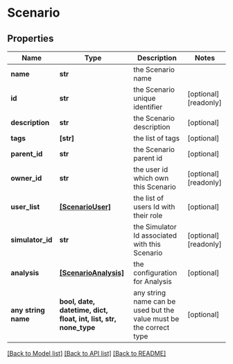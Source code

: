 # Scenario


## Properties
Name | Type | Description | Notes
------------ | ------------- | ------------- | -------------
**name** | **str** | the Scenario name | 
**id** | **str** | the Scenario unique identifier | [optional] [readonly] 
**description** | **str** | the Scenario description | [optional] 
**tags** | **[str]** | the list of tags | [optional] 
**parent_id** | **str** | the Scenario parent id | [optional] 
**owner_id** | **str** | the user id which own this Scenario | [optional] [readonly] 
**user_list** | [**[ScenarioUser]**](ScenarioUser.md) | the list of users Id with their role | [optional] 
**simulator_id** | **str** | the Simulator Id associated with this Scenario | [optional] [readonly] 
**analysis** | [**[ScenarioAnalysis]**](ScenarioAnalysis.md) | the configuration for Analysis | [optional] 
**any string name** | **bool, date, datetime, dict, float, int, list, str, none_type** | any string name can be used but the value must be the correct type | [optional]

[[Back to Model list]](../README.md#documentation-for-models) [[Back to API list]](../README.md#documentation-for-api-endpoints) [[Back to README]](../README.md)


